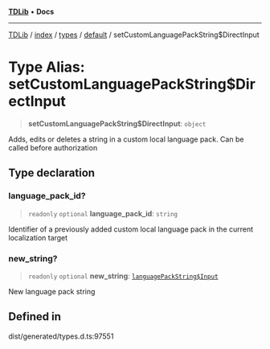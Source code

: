 [**TDLib**](../../../../../../README.md) • **Docs**

***

[TDLib](../../../../../../modules.md) / [index](../../../../../README.md) / [types](../../../README.md) / [default](../README.md) / setCustomLanguagePackString$DirectInput

# Type Alias: setCustomLanguagePackString$DirectInput

> **setCustomLanguagePackString$DirectInput**: `object`

Adds, edits or deletes a string in a custom local language pack. Can be called before authorization

## Type declaration

### language\_pack\_id?

> `readonly` `optional` **language\_pack\_id**: `string`

Identifier of a previously added custom local language pack in the current localization target

### new\_string?

> `readonly` `optional` **new\_string**: [`languagePackString$Input`](languagePackString$Input-1.md)

New language pack string

## Defined in

dist/generated/types.d.ts:97551
